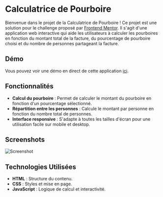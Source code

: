 # Calculatrice de Pourboire

Bienvenue dans le projet de la Calculatrice de Pourboire ! Ce projet est une solution pour le challenge proposé par [Frontend Mentor](https://www.frontendmentor.io/challenges/tip-calculator-app-ugJNGbJUX). Il s'agit d'une application web interactive qui aide les utilisateurs à calculer les pourboires en fonction du montant total de la facture, du pourcentage de pourboire choisi et du nombre de personnes partageant la facture.

## Démo

Vous pouvez voir une démo en direct de cette application [ici](calculette-one.vercel.app).

## Fonctionnalités

- **Calcul du pourboire** : Permet de calculer le montant du pourboire en fonction d'un pourcentage sélectionné.
- **Répartition entre les personnes** : Calcule le montant par personne en fonction du nombre total de personnes.
- **Interface responsive** : S'adapte à toutes les tailles d'écran pour une utilisation facile sur mobile et desktop.

## Screenshots

![Screenshot](URL_DU_SCREENSHOT)

## Technologies Utilisées

- **HTML** : Structure du contenu.
- **CSS** : Styles et mise en page.
- **JavaScript** : Logique de calcul et interactivité.


